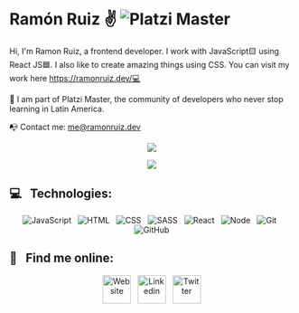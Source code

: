 # Ramón Ruiz ✌️  ![Platzi Master](https://img.shields.io/badge/Platzi%20Master-C8-95ca3e)

Hi, I'm Ramon Ruiz, a frontend developer. I work with JavaScript🟨 using React JS🟦. I also like to create amazing things using CSS. You can visit my work here https://ramonruiz.dev/💻

💚 I am part of Platzi Master, the community of developers who never stop learning in Latin America.

📭 Contact me:
me@ramonruiz.dev


<p align="center">
  <img align="" src="https://github-readme-stats.vercel.app/api?username=ramonruizdev&count_private=true&show_icons=true&title_color=ee2b47&icon_color=ee2b47&text_color=ffffff&bg_color=000000&border_radius=10&hide_border=true)](https://github.com/anuraghazra/github-readme-stats)" />
</p>
<p align="center">
  <img align="" src="https://visitor-badge.laobi.icu/badge?page_id=ramonruizdev.ramonruizdev" />
</p>


## 💻 &nbsp;&nbsp;Technologies:
<p align="center">
   <img src="https://img.shields.io/badge/JavaScript-323330?style=for-the-badge&logo=javascript&logoColor=F7DF1E" alt="JavaScript" />&nbsp;&nbsp;
  <img src="https://img.shields.io/badge/HTML5-E34F26?style=for-the-badge&logo=html5&logoColor=white" alt="HTML" />&nbsp;&nbsp;
  <img src="https://img.shields.io/badge/CSS3-1572B6?style=for-the-badge&logo=css3&logoColor=white" alt="CSS" />&nbsp;&nbsp;
  <img src="https://img.shields.io/badge/Sass-CC6699?style=for-the-badge&logo=sass&logoColor=white" alt="SASS" />&nbsp;&nbsp;
  <img src="https://img.shields.io/badge/React-20232A?style=for-the-badge&logo=react&logoColor=61DAFB" alt="React" />&nbsp;&nbsp;
  <img src="https://img.shields.io/badge/Node.js-43853D?style=for-the-badge&logo=node.js&logoColor=white" alt="Node" />&nbsp;&nbsp;
  <img src="https://img.shields.io/badge/Git-F05032?style=for-the-badge&logo=git&logoColor=white" alt="Git" />&nbsp;&nbsp;
  <img src="https://img.shields.io/badge/github%20-%23000.svg?&style=for-the-badge&logo=github&logoColor=white" alt="GitHub" />
</p>

## 🔬 &nbsp;&nbsp;Find me online:
<p align="center">
  <a href="https://ramonruiz.me" target="_blank"><img width="50" alt="Website" title="Website" align="center"    src="https://firebasestorage.googleapis.com/v0/b/ramonruizdev.appspot.com/o/Icons%2Flogo.svg?alt=media&token=2f30006f-b94d-44e4-8681-9d20aaf3406a" /></a>&nbsp;&nbsp;
  <a href="https://www.linkedin.com/in/ramonruizrocha/" target="_blank"><img width="50" alt="Linkedin" title="Linkedin" align="center"        src="https://firebasestorage.googleapis.com/v0/b/ramonruizdev.appspot.com/o/Icons%2FLinkedin.svg?alt=media&token=32a6f202-63b9-467f-9e5a-1c3588f0290d"/></a>&nbsp;&nbsp;
  <a href="https://twitter.com/ramonruizdev" target="_blank"><img width="50" alt="Twitter" title="Twitter" align="center"    src="https://firebasestorage.googleapis.com/v0/b/ramonruizdev.appspot.com/o/Icons%2FTwitter.svg?alt=media&token=c21af1e6-c919-4e68-8d86-0408246971e7" /></a>
</p>



